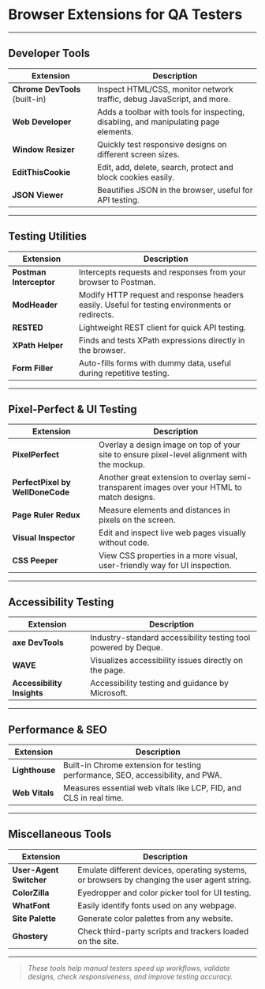 # Browser Extensions for QA Testers


---

## Developer Tools

| Extension | Description |
|-----------|-------------|
| **Chrome DevTools** (built-in) | Inspect HTML/CSS, monitor network traffic, debug JavaScript, and more. |
| **Web Developer** | Adds a toolbar with tools for inspecting, disabling, and manipulating page elements. |
| **Window Resizer** | Quickly test responsive designs on different screen sizes. |
| **EditThisCookie** | Edit, add, delete, search, protect and block cookies easily. |
| **JSON Viewer** | Beautifies JSON in the browser, useful for API testing. |

---

## Testing Utilities

| Extension | Description |
|-----------|-------------|
| **Postman Interceptor** | Intercepts requests and responses from your browser to Postman. |
| **ModHeader** | Modify HTTP request and response headers easily. Useful for testing environments or redirects. |
| **RESTED** | Lightweight REST client for quick API testing. |
| **XPath Helper** | Finds and tests XPath expressions directly in the browser. |
| **Form Filler** | Auto-fills forms with dummy data, useful during repetitive testing. |

---

## Pixel-Perfect & UI Testing

| Extension | Description |
|-----------|-------------|
| **PixelPerfect** | Overlay a design image on top of your site to ensure pixel-level alignment with the mockup. |
| **PerfectPixel by WellDoneCode** | Another great extension to overlay semi-transparent images over your HTML to match designs. |
| **Page Ruler Redux** | Measure elements and distances in pixels on the screen. |
| **Visual Inspector** | Edit and inspect live web pages visually without code. |
| **CSS Peeper** | View CSS properties in a more visual, user-friendly way for UI inspection. |

---

## Accessibility Testing

| Extension | Description |
|-----------|-------------|
| **axe DevTools** | Industry-standard accessibility testing tool powered by Deque. |
| **WAVE** | Visualizes accessibility issues directly on the page. |
| **Accessibility Insights** | Accessibility testing and guidance by Microsoft. |

---

## Performance & SEO

| Extension | Description |
|-----------|-------------|
| **Lighthouse** | Built-in Chrome extension for testing performance, SEO, accessibility, and PWA. |
| **Web Vitals** | Measures essential web vitals like LCP, FID, and CLS in real time. |

---

## Miscellaneous Tools

| Extension | Description |
|-----------|-------------|
| **User-Agent Switcher** | Emulate different devices, operating systems, or browsers by changing the user agent string. |
| **ColorZilla** | Eyedropper and color picker tool for UI testing. |
| **WhatFont** | Easily identify fonts used on any webpage. |
| **Site Palette** | Generate color palettes from any website. |
| **Ghostery** | Check third-party scripts and trackers loaded on the site. |

---

> *These tools help manual testers speed up workflows, validate designs, check responsiveness, and improve testing accuracy.*

